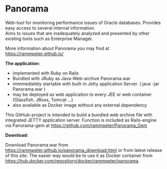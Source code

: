 Panorama
========

Web-tool for monitoring performance issues of Oracle databases.
Provides easy access to several internal information.<br>
Aims to issues that are inadequately analyzed and presented by other existing tools such as Enterprise Manager.

More information about Panorama you may find at https://rammpeter.github.io/

<b>The application:</b>
- implemented with Ruby on Rails
- Bundled with JRuby as Java-Web-archive Panorama.war
- immmediately startable with built-in Jetty application Server. ( java -jar Panorama.war )
- may be deployed as web application to every JEE or web container (Glassfish, JBoss, Tomcat ...)
- also available as Docker image without any external dependency

This GitHub-project is intended to build a bundled web archive file with integrated JETTY application server.
Function is included as Rails-engine via Panorama-gem at https://github.com/rammpeter/Panorama_Gem

<b>Download:</b>

Download Panorama.war from https://rammpeter.github.io/panorama_download.html or from latest release of this site.
The easier way would be to use it as Docker container from https://hub.docker.com/repository/docker/rammpeter/panorama.
